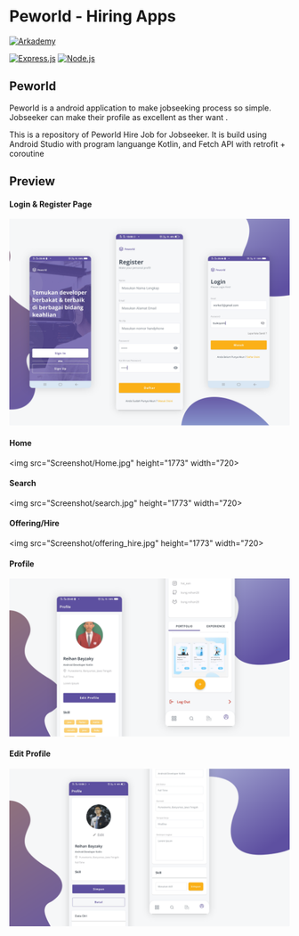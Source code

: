 # Peworld - Hiring Apps 

[![Arkademy](https://www.metranet.co.id/wp-content/uploads/2019/08/arkademy.png)](https://https://www.arkademy.com/)

[![Express.js](https://camo.githubusercontent.com/7cbc9dc51685ae8974c974e1a1f0f137ddc77caa/68747470733a2f2f696d672e736869656c64732e696f2f62616467652f457870726573732e6a732d342e782d6f72616e67652e7376673f7374796c653d726f756e6465642d737175617265)](https://expressjs.com/en/starter/installing.html) [![Node.js](https://camo.githubusercontent.com/e7f50cd316f69b3eb3d6b8796af1e894f1066493/68747470733a2f2f696d672e736869656c64732e696f2f62616467652f4e6f64652e6a732d762e31322e31332d677265656e2e7376673f7374796c653d726f756e6465642d737175617265)](https://nodejs.org/)


## Peworld
Peworld is a android application to make jobseeking process so simple. Jobseeker can make their profile as excellent as ther want .

This is a repository of Peworld Hire Job for Jobseeker. It is build using Android Studio with program languange Kotlin, and Fetch API with retrofit + coroutine

## Preview
#### Login & Register Page
<img src="Screenshot/Logres.png">

#### Home 
<img src="Screenshot/Home.jpg" height="1773" width="720>

#### Search
<img src="Screenshot/search.jpg" height="1773" width="720>

#### Offering/Hire

<img src="Screenshot/offering_hire.jpg" height="1773" width="720>

#### Profile

<img src="Screenshot/Profile.png">

#### Edit Profile
<img src="Screenshot/EditProfile.png">
